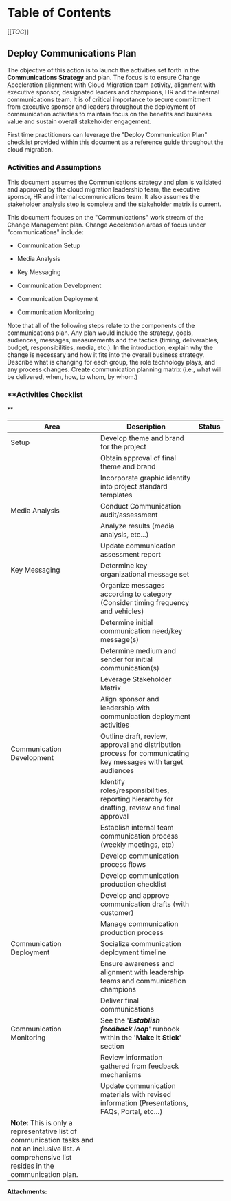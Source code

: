   

  

|    |    |    |    |
| --- | --- | --- | --- |

  

**Table of Contents**
=====================

[[_TOC_]]

**Deploy Communications Plan**
------------------------------

The objective of this action is to launch the activities set forth in the **Communications Strategy** and plan. The focus is to ensure Change Acceleration alignment with Cloud Migration team activity, alignment with executive sponsor, designated leaders and champions, HR and the internal communications team. It is of critical importance to secure commitment from executive sponsor and leaders throughout the deployment of communication activities to maintain focus on the benefits and business value and sustain overall stakeholder engagement.

  
First time practitioners can leverage the "Deploy Communication Plan" checklist provided within this document as a reference guide throughout the cloud migration.

### **Activities and Assumptions**

This document assumes the Communications strategy and plan is validated and approved by the cloud migration leadership team, the executive sponsor, HR and internal communications team. It also assumes the stakeholder analysis step is complete and the stakeholder matrix is current.

This document focuses on the "Communications" work stream of the Change Management plan. Change Acceleration areas of focus under "communications" include:

*   Communication Setup
    
*   Media Analysis
    
*   Key Messaging
    
*   Communication Development
    
*   Communication Deployment
    
*   Communication Monitoring
    

  
Note that all of the following steps relate to the components of the communications plan. Any plan would include the strategy, goals, audiences, messages, measurements and the tactics (timing, deliverables, budget, responsibilities, media, etc.). In the introduction, explain why the change is necessary and how it fits into the overall business strategy. Describe what is changing for each group, the role technology plays, and any process changes. Create communication planning matrix (i.e., what will be delivered, when, how, to whom, by whom.)

### **Activities Checklist  
**

| Area |   Description   | Status |
| --- | --- | --- |
|   Setup   |   Develop theme and brand for the project   |     |
|         |   Obtain approval of final theme and brand   |     |
|         |   Incorporate graphic identity into project standard templates   |     |
|   Media Analysis   |   Conduct Communication audit/assessment   |     |
|         |   Analyze results (media analysis, etc...)   |     |
|         |   Update communication assessment report   |     |
|   Key Messaging   |   Determine key organizational message set   |     |
|         |   Organize messages according to category (Consider timing frequency and vehicles)   |     |
|         |   Determine initial communication need/key message(s)   |     |
|         |   Determine medium and sender for initial communication(s)   |     |
|         |   Leverage Stakeholder Matrix   |     |
|         |   Align sponsor and leadership with communication deployment activities   |     |
|   Communication Development   |   Outline draft, review, approval and distribution process for communicating key messages with target audiences   |     |
|         |   Identify roles/responsibilities, reporting hierarchy for drafting, review and final approval   |     |
|         |   Establish internal team communication process (weekly meetings, etc)   |     |
|         |   Develop communication process flows   |     |
|         |   Develop communication production checklist   |     |
|         |   Develop and approve communication drafts (with customer)   |     |
|         |   Manage communication production process   |     |
|   Communication Deployment   |   Socialize communication deployment timeline   |     |
|         |   Ensure awareness and alignment with leadership teams and communication champions   |     |
|         |   Deliver final communications   |     |
|   Communication Monitoring   |   See the '**_Establish feedback loop_**' runbook within the '**Make it Stick**' section   |     |
|         |   Review information gathered from feedback mechanisms   |     |
|         |   Update communication materials with revised information (Presentations, FAQs, Portal, etc…)   |     |
|   **Note:** This is only a representative list of communication tasks and not an inclusive list. A comprehensive list resides in the communication plan.   |  |  |

 **Attachments:** 

